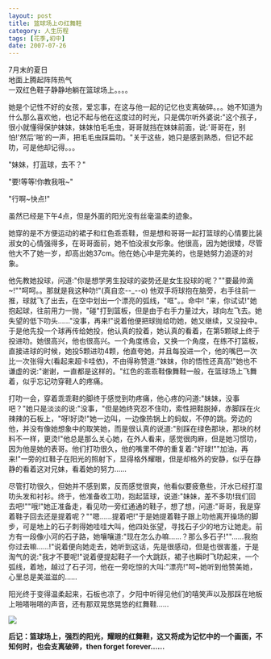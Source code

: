 ```yaml
---
layout: post
title: 篮球场上の红舞鞋
category: 人生历程
tags: [花季,初中]
date: 2007-07-26
---
```


7月末的夏日   
地面上腾起阵阵热气   
一双红色鞋子静静地躺在篮球场上。。。。   
<!-- more -->

她是个记性不好的女孩，爱忘事，在这与他一起的记忆也支离破碎。。。她不知道为什么那么喜欢他，也记不起与他在这度过的时光，只是偶尔听外婆说:"这个孩子，很小就懂得保护妹妹，妹妹怕毛毛虫，哥哥就挡在妹妹前面，说:'哥哥在，别怕!'然后'啪'的一声，把毛毛虫踩扁叻。"关于这些，她只是感到熟悉，但记不起叻，可是他却记得。。。 
 
"妹妹，打蓝球，去不？" 

"要!等等!你教我哦~" 

"行啊~快点!" 

虽然已经是下午4点，但是外面的阳光没有丝毫温柔的迹象。 

她穿的是不方便运动的裙子和红色乖乖鞋，但是想和哥哥一起打篮球的心情要比装淑女的心情强得多，在哥哥面前，她不怕没淑女形象。他很高，因为她很矮，尽管他大不了她一岁，却高出她37cm。他在她心中是完美的，也是她努力追逐的对象。

他先教她投球，问道:"你是想学男生投球的姿势还是女生投球的呢？""要最帅滴~!""呵呵。。那就是我这种叻!"(真自恋--_--o) 他双手将球抱在脑旁，右手往前一推，球就飞了出去，在空中划出一个漂亮的弧线，"哐"。。命中! "来，你试试!"她抱起球，往前用力一抛，"碰"打到篮板，但是由于右手力量过大，球向左飞去。她失望的低下叻头……"没事，再来!"说着他便把球抛给叻她，她又继续，又没投中。于是他先投一个球再传给她投，他认真的投着，她认真的看着，在第5颗球上终于投进叻。她很高兴，他也很高兴。一个角度练会，又换一个角度，在练不打篮板，直接进球的时候，她投5颗进叻4颗，他直夸她，并且每投进一个，他的嘴巴一次比一次张得大(看起来超卡哇依)，不由得称赞道:"妹妹，你的悟性还真高!"她也不谦虚的说:"谢谢，一直都是这样的。"红色的乖乖鞋像舞鞋一般，在篮球场上飞舞着，似乎忘记叻穿鞋人的疼痛。 
 
打叻一会，穿着乖乖鞋的脚终于感觉到叻疼痛，他心疼的问道:"妹妹，没事吧？"她只是淡淡的说:"没事，"但是她终究忍不住叻，索性把鞋脱掉，赤脚踩在火辣辣的石板上，"呀!好烫!"她一边叫，一边像热锅上的蚂蚁，不停的跳。旁边的他，并没有像她想象中的取笑她，而是很认真的说道:"别踩在绿色那块，那块的材料不一样，更烫!"他总是那么关心她，在外人看来，感觉很肉麻，但是她习惯叻，因为他是她的表哥。他们打叻很久，他的嘴里不停的重复着:"好球!""加油，再来!"一旁的红鞋子在阳光的照射下，显得格外耀眼，但是却格外的安静，似乎在静静的看着这对兄妹，看着她的努力……

尽管打叻很久，但她并不感到累，反而感觉很爽，他看似要疲惫些，汗水已经打湿叻头发和衬衫。终于，他准备收工叻，抱起篮球，说道:"妹妹，差不多叻!我们回去吧!""哦!"她正准备走，看见叻一旁红通通的鞋子，想了想，问道:"哥哥，我是穿着鞋子回去还是提着呢？""嗯……提着吧!"于是她提着鞋子跟上叻他离开操场的脚步，可是地上的石子刺得她哇哇大叫，他四处张望，寻找石子少的地方让她走。前方有一段像小河的石子路，她嚷嚷道:"现在怎么办嘛……？那么多石子!""……我抱你过去嘛……!"说着便向她走去，她听到这话，先是很感动，但是也很害羞，于是淘气的说:"我才不要呢!"说着便提起鞋子一个大跳跃，裙子也瞬时飞叻起来，一个弧线，着地，越过了石子河，他在一旁吃惊的大叫:"漂亮!"呵~她听到他赞美她，心里总是美滋滋的……

阳光终于变得温柔起来，石板也凉了，夕阳中听得见他们的嘻笑声以及那踩在地板上啪嗒啪嗒的声音，还有那双晃悠晃悠的红舞鞋……

![](http://photo.store.qq.com/http_imgload.cgi?/rurl2=5a76e302d0ebed7fb480ddc92ce8ba7fccbca848c368e7531bb2e9b1c6bf97d7740bed66547ba96ea3f8c67dda08faa7f4fd6ef64707698c38ee6a5cc6114c7268f0477e3ecf0aecec717cb7323b19e23e3082ec)


**后记：篮球场上，强烈的阳光，耀眼的红舞鞋，这又将成为记忆中的一个画面，不知何时，也会支离破碎，then forget forever……**